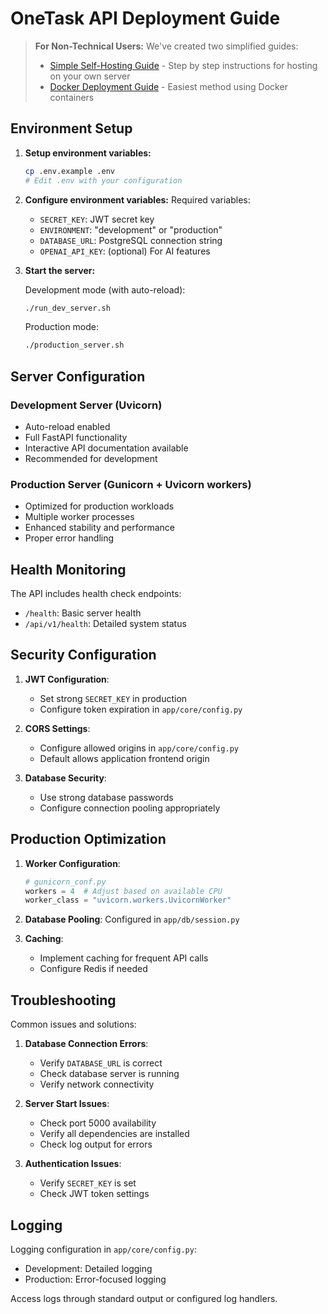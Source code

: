 # OneTask API Deployment Guide

> **For Non-Technical Users:** We've created two simplified guides:
> - [Simple Self-Hosting Guide](./simple-self-hosting-guide.md) - Step by step instructions for hosting on your own server
> - [Docker Deployment Guide](./docker-deployment-guide.md) - Easiest method using Docker containers

## Environment Setup

1. **Setup environment variables:**
   ```bash
   cp .env.example .env
   # Edit .env with your configuration
   ```

2. **Configure environment variables:**
   Required variables:
   - `SECRET_KEY`: JWT secret key
   - `ENVIRONMENT`: "development" or "production"
   - `DATABASE_URL`: PostgreSQL connection string
   - `OPENAI_API_KEY`: (optional) For AI features

3. **Start the server:**

   Development mode (with auto-reload):
   ```bash
   ./run_dev_server.sh
   ```

   Production mode:
   ```bash
   ./production_server.sh
   ```

## Server Configuration

### Development Server (Uvicorn)
- Auto-reload enabled
- Full FastAPI functionality
- Interactive API documentation available
- Recommended for development

### Production Server (Gunicorn + Uvicorn workers)
- Optimized for production workloads
- Multiple worker processes
- Enhanced stability and performance
- Proper error handling


## Health Monitoring

The API includes health check endpoints:
- `/health`: Basic server health
- `/api/v1/health`: Detailed system status

## Security Configuration

1. **JWT Configuration**:
   - Set strong `SECRET_KEY` in production
   - Configure token expiration in `app/core/config.py`

2. **CORS Settings**:
   - Configure allowed origins in `app/core/config.py`
   - Default allows application frontend origin

3. **Database Security**:
   - Use strong database passwords
   - Configure connection pooling appropriately

## Production Optimization

1. **Worker Configuration**:
   ```python
   # gunicorn_conf.py
   workers = 4  # Adjust based on available CPU
   worker_class = "uvicorn.workers.UvicornWorker"
   ```

2. **Database Pooling**:
   Configured in `app/db/session.py`

3. **Caching**:
   - Implement caching for frequent API calls
   - Configure Redis if needed

## Troubleshooting

Common issues and solutions:

1. **Database Connection Errors**:
   - Verify `DATABASE_URL` is correct
   - Check database server is running
   - Verify network connectivity

2. **Server Start Issues**:
   - Check port 5000 availability
   - Verify all dependencies are installed
   - Check log output for errors

3. **Authentication Issues**:
   - Verify `SECRET_KEY` is set
   - Check JWT token settings

## Logging

Logging configuration in `app/core/config.py`:
- Development: Detailed logging
- Production: Error-focused logging

Access logs through standard output or configured log handlers.
